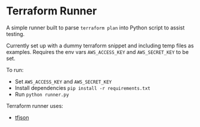# Terraform Runner

A simple runner built to parse `terraform plan` into Python script to assist testing.

Currently set up with a dummy terraform snippet and including temp files as examples. Requires the env vars `AWS_ACCESS_KEY` and `AWS_SECRET_KEY` to be set.

To run:

* Set `AWS_ACCESS_KEY` and `AWS_SECRET_KEY`
* Install dependencies `pip install -r requirements.txt`
* Run `python runner.py`

Terraform runner uses:

* [tfjson](https://github.com/palantir/tfjson)
